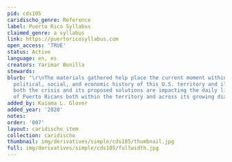 ```yaml
---
pid: cds105
caridischo_genre: Reference
label: Puerto Rico Syllabus
claimed_genre: a syllabus
link: https://puertoricosyllabus.com
open_access: 'TRUE'
status: Active
language: en, es
creators: Yarimar Bonilla
stewards: 
blurb: "\r\nThe materials gathered help place the current moment within the larger
  political, social, and economic history of this U.S. territory and illuminate how
  both the crisis and its proposed solutions are impacting the daily lives of millions
  of Puerto Ricans both within the territory and across its growing diaspora."
added_by: Kaiama L. Glover
added_year: '2020'
notes: 
order: '007'
layout: caridischo_item
collection: caridischo
thumbnail: img/derivatives/simple/cds105/thumbnail.jpg
full: img/derivatives/simple/cds105/fullwidth.jpg
---
```

